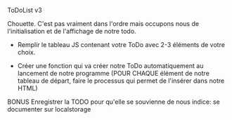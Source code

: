 ToDoList v3

Chouette. C'est pas vraiment dans l'ordre mais occupons nous de l'initialisation et de l'affichage de notre todo.

* Remplir le tableau JS contenant votre ToDo avec 2-3 éléments de votre choix.

* Créer une fonction qui va créer notre ToDo automatiquement au lancement de notre programme
(POUR CHAQUE élément de notre tableau de départ, faire le processus qui permet de l'insérer dans notre HTML)

BONUS
Enregistrer la TODO pour qu'elle se souvienne de nous
indice: se documenter sur localstorage
